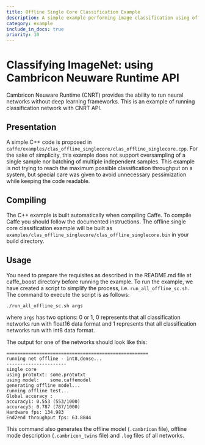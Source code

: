 ```yaml
---
title: Offline Single Core Classification Example
description: A simple example performing image classification using offline interface of Cambricon SDK
category: example
include_in_docs: true
priority: 10
---
```


# Classifying ImageNet: using Cambricon Neuware Runtime API

Cambricon Neuware Runtime (CNRT) provides the ability to run neural networks without deep learning frameworks. This is an example of running classification network with CNRT API.

## Presentation

A simple C++ code is proposed in `caffe/examples/clas_offline_singlecore/clas_offline_singlecore.cpp`. For the sake of simplicity, this example does not support oversampling of a single sample nor batching of multiple independent samples. This example is not trying to reach the maximum possible classification throughput on a system, but special care was given to avoid unnecessary pessimization while keeping the code readable.

## Compiling

The C++ example is built automatically when compiling Caffe. To compile Caffe you should follow the documented instructions. The offline single core classification example will be built as `examples/clas_offline_singlecore/clas_offline_singlecore.bin` in your build directory.

## Usage

You need to prepare the requisites as described in the README.md file at caffe_boost directory before running the example. To run the example, we have created a script to simplify the process, i.e. `run_all_offline_sc.sh`. The command to execute the script is as follows:
```
./run_all_offline_sc.sh args
```
where `args` has two options: 0 or 1, 0 represents that all classification networks run with float16 data format and 1 represents that all classification networks run with int8 data format. 

The output for one of the networks should look like this:
```
====================================================
running net offline - int8,dense...
----------------------
single core
using prototxt: some.prototxt
using model:    some.caffemodel
generating offline model...
running offline test...
Global accuracy : 
accuracy1: 0.553 (553/1000)
accuracy5: 0.787 (787/1000)
Hardware fps: 134.983
End2end throughput fps: 63.8844
```
This command also generates the offline model (`.cambricon` file), offline mode description (`.cambricon_twins` file) and `.log` files of all networks.

